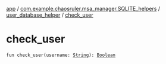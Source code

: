[app](../../index.md) / [com.example.chaosruler.msa_manager.SQLITE_helpers](../index.md) / [user_database_helper](index.md) / [check_user](.)

# check_user

`fun check_user(username: `[`String`](https://kotlinlang.org/api/latest/jvm/stdlib/kotlin/-string/index.html)`): `[`Boolean`](https://kotlinlang.org/api/latest/jvm/stdlib/kotlin/-boolean/index.html)